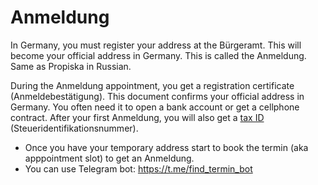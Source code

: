 # Anmeldung

In Germany, you must register your address at the Bürgeramt. 
This will become your official address in Germany. This is called the Anmeldung. Same as Propiska in Russian.

During the Anmeldung appointment, you get a registration certificate (Anmeldebestätigung). This document confirms your official address in Germany. You often need it to open a bank account or get a cellphone contract. 
After your first Anmeldung, you will also get a [tax ID](finanzamt.md) (Steueridentifikationsnummer).

- Once you have your temporary address start to book the termin (aka apppointment slot) to get an Anmeldung. 
- You can use Telegram bot: https://t.me/find_termin_bot 